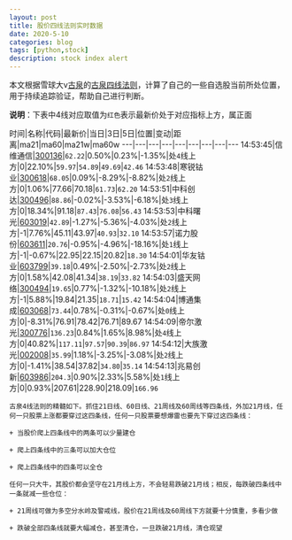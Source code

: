 ```yaml
---
layout: post
title: 股价四线法则实时数据
date: 2020-5-10
categories: blog
tags: [python,stock]
description: stock index alert
---
```



本文根据雪球大v[古泉](https://xueqiu.com/u/7148646888)的[古泉四线法则](https://xueqiu.com/7148646888/130498192)，计算了自己的一些自选股当前所处位置，用于持续追踪验证，帮助自己进行判断。

**说明**：下表中4线对应取值为`红色`表示最新价处于对应指标上方，属正面

时间|名称|代码|最新价|当日|3日|5日|位置|变动|距离|ma21|ma60|ma21w|ma60w
---|---|---|---|---|---|---|---|---
14:53:45|信维通信|[300136](https://xueqiu.com/S/SZ300136)|`62.22`|0.50%|0.23%|-1.35%|处`4`线上方|0|22.10%|`59.97`|`54.89`|`49.69`|`42.46`
14:53:48|寒锐钴业|[300618](https://xueqiu.com/S/SZ300618)|`68.05`|0.09%|-8.29%|-8.82%|处`2`线上方|0|1.06%|77.66|70.18|`61.73`|`62.20`
14:53:51|中科创达|[300496](https://xueqiu.com/S/SZ300496)|`88.86`|-0.02%|-3.53%|-6.18%|处`3`线上方|0|18.34%|91.18|`87.43`|`76.08`|`56.43`
14:53:53|中科曙光|[603019](https://xueqiu.com/S/SH603019)|`42.89`|-1.27%|-5.36%|-4.03%|处`2`线上方|-1|7.76%|45.11|43.97|`40.93`|`32.10`
14:53:57|诺力股份|[603611](https://xueqiu.com/S/SH603611)|`20.76`|-0.95%|-4.96%|-18.16%|处`1`线上方|-1|-0.67%|22.95|22.15|20.82|`18.30`
14:54:01|华友钴业|[603799](https://xueqiu.com/S/SH603799)|`39.18`|0.49%|-2.50%|-2.73%|处`2`线上方|0|1.58%|42.08|41.34|`38.19`|`33.82`
14:54:03|盛天网络|[300494](https://xueqiu.com/S/SZ300494)|`19.65`|0.77%|-1.32%|-10.18%|处`2`线上方|-1|5.88%|19.84|21.35|`18.71`|`15.42`
14:54:04|博通集成|[603068](https://xueqiu.com/S/SH603068)|`73.44`|0.78%|-0.31%|-0.67%|处`0`线上方|0|-8.31%|76.91|78.42|76.71|89.67
14:54:09|帝尔激光|[300776](https://xueqiu.com/S/SZ300776)|`136.23`|0.84%|1.65%|8.98%|处`4`线上方|0|40.82%|`117.11`|`97.57`|`90.39`|`86.97`
14:54:12|大族激光|[002008](https://xueqiu.com/S/SZ002008)|`35.99`|1.18%|-3.25%|-3.08%|处`2`线上方|0|-1.41%|38.54|37.82|`34.80`|`35.14`
14:54:13|兆易创新|[603986](https://xueqiu.com/S/SH603986)|`204.3`|0.90%|2.33%|5.58%|处`1`线上方|0|0.93%|207.61|228.90|218.09|`166.96`

```
古泉4线法则的精髓如下。抓住21日线、60日线、21周线及60周线等四条线，外加21月线，任何一只股票上涨都要穿过这四条线，任何一只股票要想爆雷也要先下穿过这四条线：

+ 当股价爬上四条线中的两条可以少量建仓

+ 爬上四条线中的三条可以加大仓位

+ 爬上四条线中的四条可以全仓

任何一只大牛，其股价都会坚守在21月线上方，不会轻易跌破21月线；相反，每跌破四条线中一条就减一些仓位：

+ 21周线可做为多空分水岭及警戒线，股价在21周线及60周线下方就要十分慎重，多看少做

+ 跌破全部四条线就要大幅减仓，甚至清仓，一旦跌破21月线，清仓观望
```